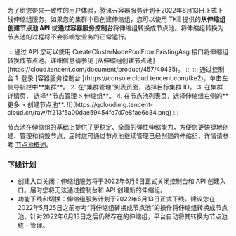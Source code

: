  

为了给您带来一致性的用户体验，腾讯云容器服务计划于2022年6月13日正式下线伸缩组服务，如果您的集群中已创建伸缩组，您可以使用 TKE 提供的**从伸缩组创建节点池 API** 或**通过容器服务控制台**将伸缩组转换成节点池。将伸缩组转换为节点池的过程将不会影响您业务的正常运行。

<dx-tabs>
::: 通过 API
您可以使用 CreateClusterNodePoolFromExistingAsg 接口将伸缩组转换成节点池。详细信息请参见 [从伸缩组创建节点池](https://cloud.tencent.com/document/product/457/49435)。
:::
::: 通过控制台
1. 登录 [容器服务控制台 ](https://console.cloud.tencent.com/tke2)，单击左侧导航栏中**集群**。
2. 在“集群管理”列表页面，选择目标集群 ID。
3. 在集群详情页， 选择**节点管理 > 伸缩组**。
4. 在节点池列表页，选择伸缩组右侧的**更多 > 创建节点池**.
![](https://qcloudimg.tencent-cloud.cn/raw/ff213f5a00dae59454fd7d7e8fae6c34.png)
:::
</dx-tabs>

 

节点池在伸缩组的基础上提供了更稳定、全面的弹性伸缩能力，方便您更快捷地创建、管理和销毁节点，届时您可通过节点池继续管理已经创建的伸缩组，详情请参考 [节点池概述](https://cloud.tencent.com/document/product/457/43719)。



### 下线计划
- 创建入口关闭：伸缩组服务将于2022年6月6日正式关闭控制台和 API 创建入口。届时您将无法通过控制台和 API 创建新的伸缩组。
- 功能下线和切换：伸缩组服务计划于2022年6月13日正式下线。建议您在2022年5月25日之前参考“将伸缩组转换成节点池”的操作将伸缩组转换成节点池，针对2022年6月13日之后仍然存在的伸缩组，平台自动将其转换为节点池统一管理。
